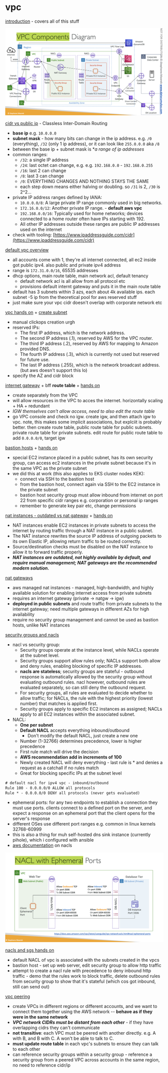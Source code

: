 # vpc

[introduction](https://www.udemy.com/course/aws-certified-solutions-architect-associate-saa-c03/learn/lecture/13528534#overview) - covers all of this stuff

![VPC componentis diagram](vpc.png)

[cidr vs public ip](https://www.udemy.com/course/aws-certified-solutions-architect-associate-saa-c03/learn/lecture/13528536#lecture-article) - Classless Inter-Domain Routing
* **base ip** e.g. `10.0.0.0`
* **subnet mask** - how many bits can change in the ip address. e.g. `/0` (everything), `/32` (only 1 ip address), or it can look like `255.0.0.0` aka `/8`
* between the base ip + subnet mask is **a range of ip addresses*
* common ranges: 
    * `/32`: a single IP address
    * `/24`: last octet can change, e.g. e.g. `192.168.0.0` - `192.168.0.255`
    * `/16`: last 2 can change
    * `/8`: last 3 can change
    * `/0`: EVERYTHING CHANGES AND NOTHING STAYS THE SAME
    * each step down means either halving or doubling. so `/31` is 2, `/30` is 2^2... 
* private IP address ranges defined by IANA: 
    * `10.0.0.0/8`: A large private IP range commonly used in big networks.
    * `172.16.0.0/12`: Another private IP range. - **default aws vpc**
    * `192.168.0.0/16`: Typically used for home networks; devices connected to a home router often have IPs starting with 192.
    * All other IP addresses outside these ranges are public IP addresses used on the internet
* check with tooling: [https://www.ipaddressguide.com/cidr](https://www.ipaddressguide.com/cidr)


[default vpc overview](https://www.udemy.com/course/aws-certified-solutions-architect-associate-saa-c03/learn/lecture/13528538#lecture-article)
* all accounts come with 1, they're all internet connected, all ec2 inside got public ipv4. also public and private ipv4 address
* range is `172.31.0.0/16`, 65535 addresses
* dhcp options, main route table, main network acl, default tenancy
    * default network acl is all allow from all protocol etc
    * provisions default internt gateway and puts it in the main route table
* default has 3 subnets within 3 azs, each about 4k available ips. each subnet -5 ip from the theoretical pool for aws reserved stuff
* just make sure your vpc cidr doesn't overlap with corporate network etc

[vpc hands on](https://www.udemy.com/course/aws-certified-solutions-architect-associate-saa-c03/learn/lecture/28874472#lecture-article) + [create subnet](https://www.udemy.com/course/aws-certified-solutions-architect-associate-saa-c03/learn/lecture/13528542#lecture-article)
* manual clickops creation urgh
* reserved IPs: 
    * The first IP address, which is the network address.
    * The second IP address (.1), reserved by AWS for the VPC router.
    * The third IP address (.2), reserved by AWS for mapping to Amazon provided DNS.
    * The fourth IP address (.3), which is currently not used but reserved for future use.
    * The last IP address (.255), which is the network broadcast address. (but aws doesn't support this lo)
* specify the AZ and cidr block

[internet gateway](https://www.udemy.com/course/aws-certified-solutions-architect-associate-saa-c03/learn/lecture/13528544#lecture-article) + bff **route table** + [hands on](https://www.udemy.com/course/aws-certified-solutions-architect-associate-saa-c03/learn/lecture/28874492#lecture-article)
* create separately from the VPC
* will allow resources in the VPC to acces the internet. horizontally scaling + HA + redundant
* *IGW themselves can't allow access, need to also edit the route table*
* go VPC console and check no igw. create igw, and then attach igw to vpc. note, this makes some implicit associations, but explciit is probably better. then create route table, public route table for public subnets. private route table for private subnets. edit route for public route table to add `0.0.0.0/0`, target igw

[bastion hosts](https://www.udemy.com/course/aws-certified-solutions-architect-associate-saa-c03/learn/lecture/13528558#lecture-article) + [hands on](https://www.udemy.com/course/aws-certified-solutions-architect-associate-saa-c03/learn/lecture/28874510#lecture-article)
* special EC2 instance placed in a public subnet, has its own security group, can access ec2 instances in the private subnet because it's in the same VPC as the private subnet
* we did this at work (this also applies to EKS cluster nodes KEK): 
    * connect via SSH to the bastion host
    * from the bastion host, connect again via SSH to the EC2 instance in the private subnet
    * bastion host security group must allow inbound from internet on port 22 from specific cidr ranges e.g. corporation or personal ip ranges
    * remember to generate key pair etc, change permissions

[nat instances - outdated vs nat gateway](https://www.udemy.com/course/aws-certified-solutions-architect-associate-saa-c03/learn/lecture/13528548#lecture-article) + [hands on](https://www.udemy.com/course/aws-certified-solutions-architect-associate-saa-c03/learn/lecture/28874518#lecture-article)
* NAT instances enable EC2 instances in private subnets to access the internet by routing traffic through a NAT instance in a public subnet.
* The NAT instance rewrites the source IP address of outgoing packets to its own Elastic IP, allowing return traffic to be routed correctly.
* Source/destination checks must be disabled on the NAT instance to allow it to forward traffic properly.
* ***NAT instances are outdated, not highly available by default, and require manual management; NAT gateways are the recommended modern solution.***

[nat gateways](https://www.udemy.com/course/aws-certified-solutions-architect-associate-saa-c03/learn/lecture/13528550#lecture-article)
* aws managed nat instances - managed, high-bandwidth, and highly available solution for enabling internet access from private subnets
* requires an internet gateway (private -> natgw -> igw)
* **deployed in public subnets** and route traffic from private subnets to the internet gateway; need multiple gateways in different AZs for high availability
* require no security group management and cannot be used as bastion hosts, unlike NAT instances

[security groups and nacls](https://www.udemy.com/course/aws-certified-solutions-architect-associate-saa-c03/learn/lecture/13528552#lecture-article)
* nacl vs security group:
    * Security groups operate at the instance level, while NACLs operate at the subnet level. 
    * Security groups support allow rules only; NACLs support both allow and deny rules, enabling blocking of specific IP addresses.
    * **nacls are stateless**; security groups are stateful - outbound response is automatically allowed by the security group without evaluating outbound rules. nacl however, outbound rules are evaluated separately,  so can still deny the outbound request.
    * For security groups, all rules are evaluated to decide whether to allow traffic; for NACLs, the rule with the highest priority (lowest number) that matches is applied first.
    * Security groups apply to specific EC2 instances as assigned; NACLs apply to all EC2 instances within the associated subnet.
* NACL: 
    * **One per subnet**
    * **Default NACL** accepts everything inbound/outbound
        * Don't modify the default NACL, just create a new one
    * Number (1-32766) determines precedence, lower is higher precedence
    * First rule match will drive the decision
    * **AWS recommendation add in increments of 100**
    * Newly created NACL will deny everything - last rule is * and denies a request as a catchall if no rules match
    * Great for blocking specific IPs at the subnet level

```
# default nacl for ipv4 vpc - inbound/outbound
Rule 100 - 0.0.0.0/0 ALLOW all protocols
Rule * - 0.0.0.0/0 DENY all protocols (never gets evaluated)
```

* ephemeral ports: for any two endpoints to establish a connection they must use ports. clients connect to a defined port on the server, and expect a response on an ephemeral port that the client opens for the server's response
* different OSes use different port ranges e.g. common in linux kernels 32768-60999
* this is also a thing for muh self-hosted dns sink instance (currently pihole), which i configured with ansible
* [aws documentation](https://docs.aws.amazon.com/vpc/latest/userguide/vpc-network-acls.html) on nacls

![NACL ephemeral](img/nacl-ephemeral.png)

[nacls and sgs hands on](https://www.udemy.com/course/aws-certified-solutions-architect-associate-saa-c03/learn/lecture/28874530#lecture-article)
* default NACL of vpc is associated with the subnets created in the vpcs
* bastion host - set up web server, edit security group to allow http traffic
* attempt to create a nacl rule with precedence to deny inbound http traffic - demo that the rules work to block traffic, delete outbound rules from security group to show that it's stateful (which cos got inbound, still can send out)

[vpc peering](https://www.udemy.com/course/aws-certified-solutions-architect-associate-saa-c03/learn/lecture/13528554#lecture-article)
* create VPCs in different regions or different accounts, and we want to connect them together using the AWS network -- **behave as if they were in the same network**
* ***VPC network CIDRs must be distant from each other*** - if they have overlapping cidrs they can't communicate
* **not transitive**: each VPC must be peered with another directly. e.g. A with B, and B with C. A won't be able to talk to C.
* **must update route table** in each vpc's subnets to ensure they can talk to each other
* can reference security groups within a security group - reference a security group from a peered VPC across accounts in the same region, no need to reference cidr/ip